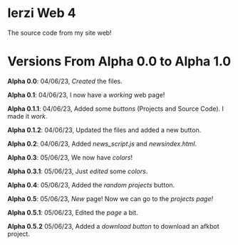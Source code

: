 # Ierzi Web 4
The source code from my site web!

# Versions From Alpha 0.0 to Alpha 1.0
**Alpha 0.0**: 04/06/23, *Created* the files.

**Alpha 0.1**: 04/06/23, I now have a *working* web page!

**Alpha 0.1.1**: 04/06/23, Added some *buttons* (Projects and Source Code). I made it *work*.

**Alpha 0.1.2**: 04/06/23, Updated the files and added a new button.

**Alpha 0.2**: 04/06/23, Added *news_script.js* and *newsindex.html*.

**Alpha 0.3**: 05/06/23, We now have *colors*!

**Alpha 0.3.1**: 05/06/23, Just *edited* some *colors*.

**Alpha 0.4**: 05/06/23, Added the *random projects* button.

**Alpha 0.5**: 05/06/23, *New* page! Now we can go to the *projects page!*

**Alpha 0.5.1**: 05/06/23, Edited the *page* a bit.

**Alpha 0.5.2** 05/06/23, Added a *download button* to download an afkbot project.
